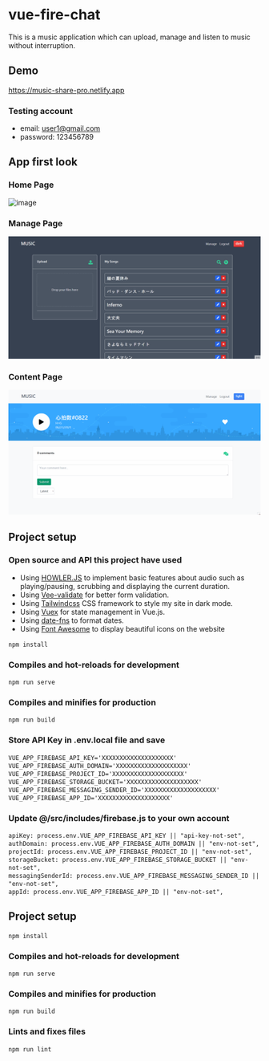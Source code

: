 # vue-fire-chat
This is a music application which can upload, manage and listen to music without interruption. 

## Demo
https://music-share-pro.netlify.app

### Testing account
- email: user1@gmail.com
- password: 123456789

## App first look

### Home Page
![image](https://github.com/kelvinho1020/Music-share/blob/master/public/music-share1.gif)
### Manage Page
![image](https://github.com/kelvinho1020/Music-share/blob/master/public/music-share2.gif)
### Content Page
![image](https://github.com/kelvinho1020/Music-share/blob/master/public/music-share3.gif)

## Project setup

### Open source and API this project have used
- Using [HOWLER.JS](https://howlerjs.com) to implement basic features about audio such as playing/pausing, scrubbing and displaying the current duration.
- Using [Vee-validate](https://vee-validate.logaretm.com/v4/) for better form validation.
- Using [Tailwindcss](https://tailwindcss.com) CSS framework to style my site in dark mode.
- Using [Vuex](https://github.com/vuejs/vuex) for state management in Vue.js.
- Using [date-fns](https://date-fns.org) to format dates.
- Using [Font Awesome](https://github.com/FortAwesome/Font-Awesome) to display beautiful icons on the website

```
npm install
```

### Compiles and hot-reloads for development
```
npm run serve
```

### Compiles and minifies for production
```
npm run build
```

### Store API Key in .env.local file and save
```
VUE_APP_FIREBASE_API_KEY='XXXXXXXXXXXXXXXXXXXX'
VUE_APP_FIREBASE_AUTH_DOMAIN='XXXXXXXXXXXXXXXXXXXX'
VUE_APP_FIREBASE_PROJECT_ID='XXXXXXXXXXXXXXXXXXXX'
VUE_APP_FIREBASE_STORAGE_BUCKET='XXXXXXXXXXXXXXXXXXXX'
VUE_APP_FIREBASE_MESSAGING_SENDER_ID='XXXXXXXXXXXXXXXXXXXX'
VUE_APP_FIREBASE_APP_ID='XXXXXXXXXXXXXXXXXXXX'
```

### Update @/src/includes/firebase.js to your own account
```
apiKey: process.env.VUE_APP_FIREBASE_API_KEY || "api-key-not-set",
authDomain: process.env.VUE_APP_FIREBASE_AUTH_DOMAIN || "env-not-set",
projectId: process.env.VUE_APP_FIREBASE_PROJECT_ID || "env-not-set",
storageBucket: process.env.VUE_APP_FIREBASE_STORAGE_BUCKET || "env-not-set",
messagingSenderId: process.env.VUE_APP_FIREBASE_MESSAGING_SENDER_ID || "env-not-set",
appId: process.env.VUE_APP_FIREBASE_APP_ID || "env-not-set",
```

## Project setup
```
npm install
```

### Compiles and hot-reloads for development
```
npm run serve
```

### Compiles and minifies for production
```
npm run build
```

### Lints and fixes files
```
npm run lint
```
